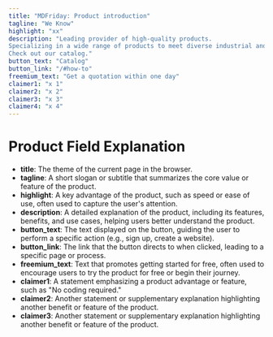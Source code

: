 ```yaml
---
title: "MDFriday: Product introduction"
tagline: "We Know"
highlight: "xx"
description: "Leading provider of high-quality products.
Specializing in a wide range of products to meet diverse industrial and commercial needs. 
Check out our catalog."
button_text: "Catalog"
button_link: "/#how-to"
freemium_text: "Get a quotation within one day"
claimer1: "x 1"
claimer2: "x 2"
claimer3: "x 3"
claimer4: "x 4"
---
```


# Product Field Explanation

- **title**: The theme of the current page in the browser.
- **tagline**: A short slogan or subtitle that summarizes the core value or feature of the product.
- **highlight**: A key advantage of the product, such as speed or ease of use, often used to capture the user's attention.
- **description**: A detailed explanation of the product, including its features, benefits, and use cases, helping users better understand the product.
- **button_text**: The text displayed on the button, guiding the user to perform a specific action (e.g., sign up, create a website).
- **button_link**: The link that the button directs to when clicked, leading to a specific page or process.
- **freemium_text**: Text that promotes getting started for free, often used to encourage users to try the product for free or begin their journey.
- **claimer1**: A statement emphasizing a product advantage or feature, such as "No coding required."
- **claimer2**: Another statement or supplementary explanation highlighting another benefit or feature of the product.
- **claimer3**: Another statement or supplementary explanation highlighting another benefit or feature of the product.

